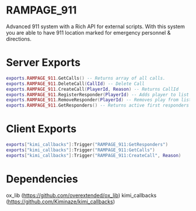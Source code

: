# RAMPAGE_911
Advanced 911 system with a Rich API for external scripts. With this system you are able to have 911 location marked for emergency personnel & directions.

# Server Exports
```lua
exports.RAMPAGE_911.GetCalls() -- Returns array of all calls.
exports.RAMPAGE_911.DeleteCall(CallId) -- Delete Call
exports.RAMPAGE_911.CreateCall(PlayerId, Reason) -- Returns CallId
exports.RAMPAGE_911.RegisterResponder(PlayerId) -- Adds player to list to be alerted of calls
exports.RAMPAGE_911.RemoveResponder(PlayerId) -- Removes play from list to be alerted of calls
exports.RAMPAGE_911.GetResponders() -- Returns active first responders
```

# Client Exports
```lua
exports["kimi_callbacks"]:Trigger("RAMPAGE_911:GetResponders")
exports["kimi_callbacks"]:Trigger("RAMPAGE_911:GetCalls")
exports["kimi_callbacks"]:Trigger("RAMPAGE_911:CreateCall", Reason)
```

# Dependencies
ox_lib (https://github.com/overextended/ox_lib)
kimi_callbacks (https://github.com/Kiminaze/kimi_callbacks)
